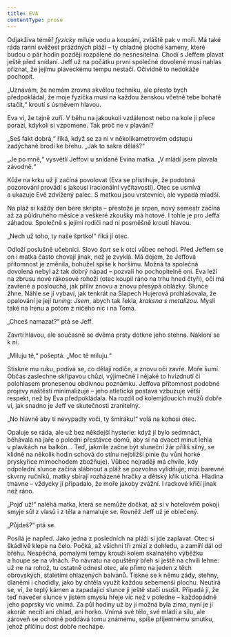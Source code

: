 ```yaml
---
title: EVA
contentType: prose
---
```


Odjakživa téměř _fyzicky_ miluje vodu a koupání, zvláště pak v moři. Má také ráda ranní svěžest prázdných pláží – ty chladné ploché kameny, které budou o pár hodin později rozpálené do nesnesitelna. Chodí s Jeffem plavat ještě před snídaní. Jeff už na počátku první společné dovolené musí nahlas přiznat, že jejímu plaveckému tempu nestačí. Očividně to nedokáže pochopit.

„Uznávám, že nemám zrovna skvělou techniku, ale přesto bych předpokládal, že moje fyzička musí na každou ženskou včetně tebe bohatě stačit,“ kroutí s úsměvem hlavou.

Eva ví, že tajně zuří. V běhu na jakoukoli vzdálenost nebo na kole ji přece porazí, kdykoli si vzpomene. Tak proč ne v plavání?

„Seš fakt dobrá,“ říká, když se za ní v několikametrovém odstupu zadýchaně brodí ke břehu. „Jak to sakra děláš?“

„Je po mně,“ vysvětlí Jeffovi u snídaně Evina matka. „V mládí jsem plavala závodně.“

Kůže na krku už jí začíná povolovat (Eva se přistihuje, že podobná pozorování provádí s jakousi iracionální vyčítavostí). Otec se usmívá a ukazuje Evě zdvižený palec. S matkou jsou vrstevníci, ale vypadá mladší.

Na pláž si každý den bere skripta – přestože je srpen, nový semestr začíná až za půldruhého měsíce a veškeré zkoušky má hotové. I tohle je pro Jeffa záhadou. Společně s jejími rodiči nad ní posměšně kroutí hlavou.

„Nech už toho, ty naše šprtko!“ říká jí otec.

Odloží poslušně učebnici. Slovo _šprt_ se k otci vůbec nehodí. Před Jeffem se on i matka často chovají jinak, než je zvyklá. Má dojem, že Jeffova přítomnost je změnila, bohužel spíše k horšímu. Možná ta společná dovolená nebyl až tak dobrý nápad – pozvali ho pochopitelně oni. Eva leží na zbrusu nové rákosové rohoži (otec koupil ráno na trhu hned čtyři), oči má zavřené a poslouchá, jak příliv znovu a znovu přesýpá oblázky. Slunce žhne. Náhle se jí vybaví, jak tenkrát na Slapech Hujerová prohlašovala, že opalování je její _tuning: Jsem_, abych tak řekla, _kraksna s metalízou_. Myslí také na Irenu a potom z ničeho nic i na Toma.

„Chceš namazat?“ ptá se Jeff.

Zavrtí hlavou, ale současně se dvěma prsty dotkne jeho stehna. Nakloní se k ní.

„Miluju tě,“ pošeptá. „Moc tě miluju.“

Stiskne mu ruku, podívá se, co dělají rodiče, a znovu oči zavře. Moře šumí. Občas zaslechne skřípavou chůzi, výjimečně i nějaké to hvízdnutí či polohlasem pronesenou obdivnou poznámku. Jeffova přítomnost podobné projevy naštěstí minimalizuje – jeho atletická postava vzbuzuje větší respekt, než by Eva předpokládala. Na rozdíl od kolemjdoucích mužů dobře ví, jak snadno je Jeff ve skutečnosti zranitelný.

„No hlavně aby ti nevypadly voči, ty šmíráku!“ volá na kohosi otec.

Opaluje se ráda, ale už bez někdejší hysterie: když jí bylo sedmnáct, běhávala na jaře o polední přestávce domů, aby si na dvacet minut lehla v plavkách na balkón… Teď, jakmile začne být sluneční žár příliš silný, se klidně na několik hodin schová do stínu nejbližší pinie (tu vůni horké pryskyřice mimochodem zbožňuje). Vůbec nejraději má chvíle, kdy odpolední slunce začíná slábnout a pláž se pozvolna vylidňuje; mizí barevné skvrny ručníků, matky sbírají rozházené hračky a dětský křik utichá. Hladina tmavne – vždycky jí připadalo, že moře jakoby zvážní. I rackové křičí jinak než ráno.

„Pojď už!“ naléhá matka, která se nemůže dočkat, až si v hotelovém pokoji smyje sůl z vlasů i z těla a namaluje se. Rovněž Jeff už je oblečený.

„Půjdeš?“ ptá se.

Posílá je napřed. Jako jedna z posledních na pláži si jde zaplavat. Otec si škádlivě klepe na čelo. Počká, až všichni tři zmizí z dohledu, a zamíří dál od břehu. Nespěchá, pomalými tempy krouží kolem skalnatého výběžku a houpe se na vlnách. Po návratu na opuštěný břeh si ještě na chvíli lehne: už ne na rohož, tu ostatně odnesl otec, ale přímo na jeden z těch obrovských, staletími ohlazených balvanů. Tiskne se k němu zády, stehny, dlaněmi i chodidly, jako by chtěla využít každou sebemenší plochu. Neutírá se, ví, že teplý kámen a zapadající slunce ji ještě stačí usušit. Připadá jí, že teď navečer slunce v jistém smyslu hřeje víc než v poledne – každopádně jeho paprsky víc vnímá. Za půl hodiny už by jí možná byla zima, nyní je jí akorát: necítí ani chlad, ani horko. Vnímá své tělo, své mládí a sílu, ale zároveň se ochotně poddává tomu známému, spíše příjemnému smutku, jehož příčinu dost dobře nechápe.
